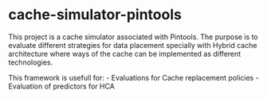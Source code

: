 # cache-simulator-pintools

This project is a cache simulator associated with Pintools. 
The purpose is to evaluate different strategies for data placement specially with Hybrid cache architecture where ways of the cache can be implemented as different technologies. 

This framework is usefull for: 
	- Evaluations for Cache replacement policies
	- Evaluation of predictors for HCA 

